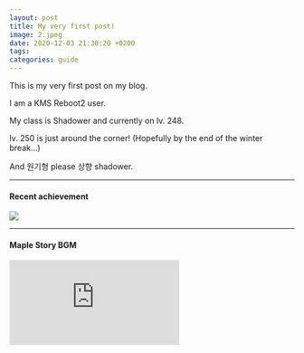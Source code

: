 ```yaml
---
layout: post
title: My very first post!
image: 2.jpeg
date: 2020-12-03 21:30:20 +0200
tags:
categories: guide
---
```


This is my very first post on my blog.

I am a KMS Reboot2 user.

My class is Shadower and currently on lv. 248.

lv. 250 is just around the corner! (Hopefully by the end of the winter break...)

And 원기형 please 상향 shadower.


---

#### Recent achievement

![]({{site.baseurl}}/images/3.jpeg)

---

#### Maple Story BGM

<iframe src="https://www.youtube.com/watch?v=Wp8t19rzsGo" frameborder="0" allowfullscreen></iframe>